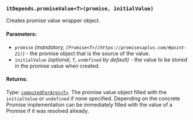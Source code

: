 ### `itDepends.promiseValue<T>(promise, initialValue)`

Creates promise value wrapper object.

#### Parameters:
* `promise` *(mandatory, `[Promise<T>](https://promisesaplus.com/#point-21)`)* - the promise object that is the source of the value.
* `initialValue` *(optional, `T`, `undefined` by default)* - the value to be stored in the promise value when created.

#### Returns:
Type: [`computedForArgs<T>`](../computedForArgs.md).
The promise value object filled with the `initialValue` or `undefined` if none specified.
Depending on the concrete Promise implementation can be immediately filled with the value of a Promise if it was resolved already.